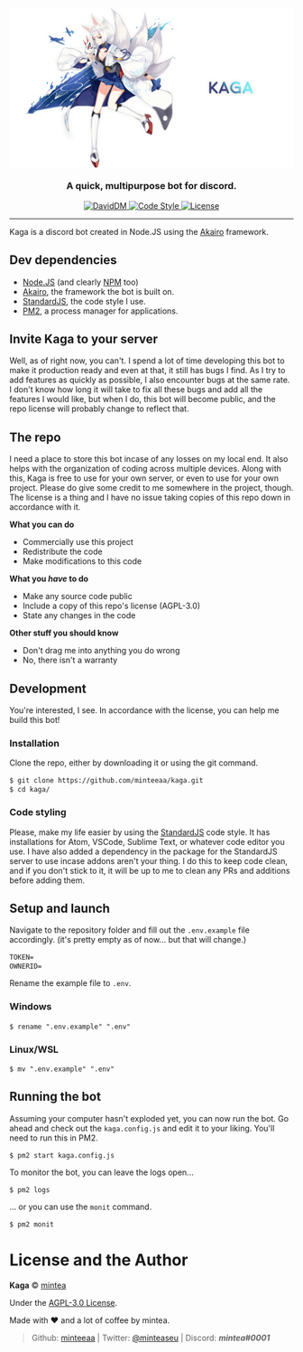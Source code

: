 <img src="img/kaga-gh.png" align="center"></img>
<h3 align="center">A quick, multipurpose bot for discord.</h3>
<p align="center">
    <a title="DavidDM" href="https://david-dm.org/minteeaa/kaga"><img src="https://img.shields.io/david/minteeaa/kaga.svg?style=flat-square" alt="DavidDM">
    <a title="Code Style" href="https://standardjs.com/"><img src="https://img.shields.io/badge/code_style-standard-blue.svg?style=flat-square" alt="Code Style">
    <a title="License" href="https://github.com/minteeaa/kaga/blob/master/LICENSE"><img src="https://img.shields.io/github/license/minteeaa/kaga.svg?style=flat-square" alt="License"></a>
</p>

---

Kaga is a discord bot created in Node.JS using the [Akairo](https://discord-akairo.github.io/#/) framework.

## Dev dependencies
* [Node.JS](https://nodejs.org/) (and clearly [NPM](https://www.npmjs.com) too)
* [Akairo](https://discord-akairo.github.io/#/), the framework the bot is built on.
* [StandardJS](https://standardjs.com/), the code style I use.
* [PM2](https://pm2.keymetrics.io/), a process manager for applications.

## Invite Kaga to your server
Well, as of right now, you can't. I spend a lot of time developing this bot to make it production ready and even at that, it still has bugs I find. As I try to add features as quickly as possible, I also encounter bugs at the same rate. I don't know how long it will take to fix all these bugs and add all the features I would like, but when I do, this bot will become public, and the repo license will probably change to reflect that.

## The repo
I need a place to store this bot incase of any losses on my local end. It also helps with the organization of coding across multiple devices. Along with this, Kaga is free to use for your own server, or even to use for your own project. Please do give some credit to me somewhere in the project, though. The license is a thing and I have no issue taking copies of this repo down in accordance with it.

**What you can do**
* Commercially use this project
* Redistribute the code
* Make modifications to this code

**What you _have_ to do**
* Make any source code public
* Include a copy of this repo's license (AGPL-3.0)
* State any changes in the code

**Other stuff you should know**
* Don't drag me into anything you do wrong
* No, there isn't a warranty

## Development
You're interested, I see. In accordance with the license, you can help me build this bot!

### Installation
Clone the repo, either by downloading it or using the git command.
```
$ git clone https://github.com/minteeaa/kaga.git
$ cd kaga/
```
### Code styling
Please, make my life easier by using the [StandardJS](https://standardjs.com/) code style. It has installations for Atom, VSCode, Sublime Text, or whatever code editor you use. I have also added a dependency in the package for the StandardJS server to use incase addons aren't your thing. I do this to keep code clean, and if you don't stick to it, it will be up to me to clean any PRs and additions before adding them.

## Setup and launch
Navigate to the repository folder and fill out the `.env.example` file accordingly. (it's pretty empty as of now... but that will change.)
```
TOKEN=
OWNERID=
```
Rename the example file to `.env`.

### Windows
```
$ rename ".env.example" ".env"
```
### Linux/WSL
```
$ mv ".env.example" ".env"
```

## Running the bot
Assuming your computer hasn't exploded yet, you can now run the bot. Go ahead and check out the `kaga.config.js` and edit it to your liking. You'll need to run this in PM2.
```
$ pm2 start kaga.config.js
```
To monitor the bot, you can leave the logs open...
```
$ pm2 logs
```
... or you can use the `monit` command.
```
$ pm2 monit
```

# License and the Author
**Kaga** © [mintea](https://github.com/minteeaa)

Under the [AGPL-3.0 License](https://opensource.org/licenses/AGPL-3.0).

Made with ❤️ and a lot of coffee by mintea.

> Github: [minteeaa](https://github.com/minteeaa) | Twitter: [@minteaseu](https://twitter.com/minteaseu/) | Discord: ***mintea#0001***
